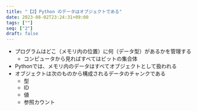 ```yaml
---
title: "【2】Python のデータはオブジェクトである"
date: 2023-08-02T23:24:31+09:00
tags: [""]
seq: ["2"]
draft: false
---
```


- プログラムはどこ（メモリ内の位置）に何（データ型）があるかを管理する
  - コンピュータから見ればすべてはビットの集合体
- Pythonでは、メモリ内のデータはすべてオブジェクトとして扱われる
- オブジェクトは次のものから構成されるデータのチャンクである
  - 型
  - ID
  - 値
  - 参照カウント